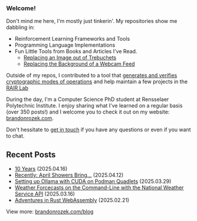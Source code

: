 <!-- Automatically generated - do not edit directly -->
### Welcome!

Don't mind me here, I'm mostly just tinkerin'.
My repositories show me dabbling in: 
- Reinforcement Learning Frameworks and Tools
- Programming Language Implementations
- Fun Little Tools from Books and Articles I've Read.
  - [Replacing an Image out of Trebuchets](https://github.com/Brandon-Rozek/treimage)
  - [Replacing the Background of a Webcam Feed](https://github.com/Brandon-Rozek/bodypix-background)
  
Outside of my repos, I contributed to a tool that [generates and verifies cryptographic modes of operations](https://github.com/cryptosolvers/CryptoSolve)
and help maintain a few projects in the [RAIR Lab](https://github.com/RAIRLab) 

During the day, I'm a Computer Science PhD student at Rensselaer Polytechnic Institute.
I enjoy sharing what I've learned on a regular basis (over 350 posts!)
and I welcome you to check it out on my website: [brandonrozek.com](https://brandonrozek.com).

Don't hessitate to [get in touch](https://brandonrozek.com/contact/)
if you have any questions or even if you want to chat. 

## Recent Posts

- [10 Years](https://brandonrozek.com/blog/10-years/) (2025.04.16)
- [Recently: April Showers Bring...](https://brandonrozek.com/blog/recently-2504-april-showers/) (2025.04.12)
- [Setting up Ollama with CUDA on Podman Quadlets](https://brandonrozek.com/blog/ollama-cuda-podman-quadlets/) (2025.03.29)
- [Weather Forcecasts on the Command-Line with the National Weather Service API](https://brandonrozek.com/blog/weather-forcecasts-cli-nws/) (2025.03.16)
- [Adventures in Rust WebAssembly](https://brandonrozek.com/blog/adventures-in-rust-webassembly/) (2025.02.21)

View more: [brandonrozek.com/blog](https://brandonrozek.com/blog)
